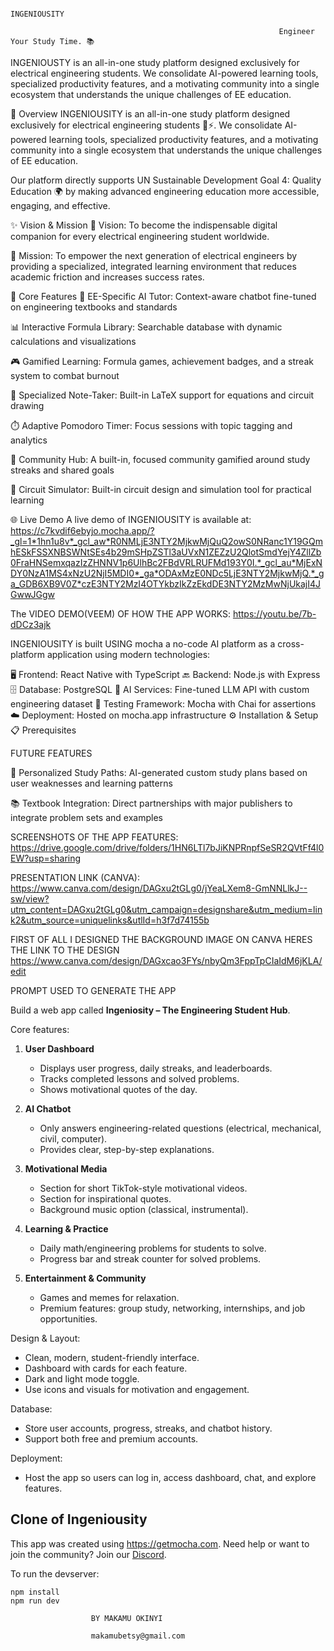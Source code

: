                                                                  INGENIOUSITY

                                                                Engineer Your Study Time. 📚
INGENIOUSTY  is an all-in-one study platform designed exclusively for electrical engineering students. We consolidate AI-powered learning tools, specialized productivity features, and a motivating community into a single ecosystem that understands the unique challenges of EE education.

🎯 Overview
INGENIOUSITY is an all-in-one study platform designed exclusively for electrical engineering students 🧠⚡. We consolidate AI-powered learning tools, specialized productivity features, and a motivating community into a single ecosystem that understands the unique challenges of EE education.

Our platform directly supports UN Sustainable Development Goal 4: Quality Education 🌍 by making advanced engineering education more accessible, engaging, and effective.

✨ Vision & Mission
🎯 Vision: To become the indispensable digital companion for every electrical engineering student worldwide.

🚀 Mission: To empower the next generation of electrical engineers by providing a specialized, integrated learning environment that reduces academic friction and increases success rates.

🚀 Core Features
🤖 EE-Specific AI Tutor: Context-aware chatbot fine-tuned on engineering textbooks and standards

📊 Interactive Formula Library: Searchable database with dynamic calculations and visualizations

🎮 Gamified Learning: Formula games, achievement badges, and a streak system to combat burnout

📝 Specialized Note-Taker: Built-in LaTeX support for equations and circuit drawing

⏱️ Adaptive Pomodoro Timer: Focus sessions with topic tagging and analytics

👥 Community Hub: A built-in, focused community gamified around study streaks and shared goals

🔌 Circuit Simulator: Built-in circuit design and simulation tool for practical learning


🌐 Live Demo
A live demo of INGENIOUSITY is available at: https://c7kvdif6ebyjo.mocha.app/?_gl=1*1hn1u8v*_gcl_aw*R0NMLjE3NTY2MjkwMjQuQ2owS0NRanc1Y19GQmhESkFSSXNBSWNtSEs4b29mSHpZSTl3aUVxN1ZEZzU2QlotSmdYejY4ZllZb0FraHNSemxqazIzZHNNV1p6UlhBc2FBdVRLRUFMd193Y0I.*_gcl_au*MjExNDY0NzA1MS4xNzU2NjI5MDI0*_ga*ODAxMzE0NDc5LjE3NTY2MjkwMjQ.*_ga_GDB6XB9V0Z*czE3NTY2MzI4OTYkbzIkZzEkdDE3NTY2MzMwNjUkajI4JGwwJGgw

The VIDEO DEMO(VEEM) OF HOW THE APP WORKS: https://youtu.be/7b-dDCz3ajk

INGENIOUSITY is built USING mocha a no-code AI platform as a cross-platform application using modern technologies:


🖥️ Frontend: React Native with TypeScript
🔙 Backend: Node.js with Express
🗄️ Database: PostgreSQL
🧠 AI Services: Fine-tuned LLM API with custom engineering dataset
🧪 Testing Framework: Mocha with Chai for assertions
☁️ Deployment: Hosted on mocha.app infrastructure
⚙️ Installation & Setup
📋 Prerequisites

FUTURE FEATURES

🧠 Personalized Study Paths: AI-generated custom study plans based on user weaknesses and learning patterns

📚 Textbook Integration: Direct partnerships with major publishers to integrate problem sets and examples

SCREENSHOTS OF THE APP FEATURES: https://drive.google.com/drive/folders/1HN6LTl7bJiKNPRnpfSeSR2QVtFf4l0EW?usp=sharing

PRESENTATION LINK (CANVA): https://www.canva.com/design/DAGxu2tGLg0/jYeaLXem8-GmNNLlkJ--sw/view?utm_content=DAGxu2tGLg0&utm_campaign=designshare&utm_medium=link2&utm_source=uniquelinks&utlId=h3f7d74155b


FIRST OF ALL I DESIGNED THE BACKGROUND IMAGE ON CANVA HERES THE LINK TO THE DESIGN https://www.canva.com/design/DAGxcao3FYs/nbyQm3FppTpCIaIdM6jKLA/edit


PROMPT USED TO GENERATE THE APP  

Build a web app called **Ingeniosity – The Engineering Student Hub**.

Core features:
1. **User Dashboard**
   - Displays user progress, daily streaks, and leaderboards.
   - Tracks completed lessons and solved problems.
   - Shows motivational quotes of the day.

2. **AI Chatbot**
   - Only answers engineering-related questions (electrical, mechanical, civil, computer).
   - Provides clear, step-by-step explanations.

3. **Motivational Media**
   - Section for short TikTok-style motivational videos.
   - Section for inspirational quotes.
   - Background music option (classical, instrumental).

4. **Learning & Practice**
   - Daily math/engineering problems for students to solve.
   - Progress bar and streak counter for solved problems.

5. **Entertainment & Community**
   - Games and memes for relaxation.
   - Premium features: group study, networking, internships, and job opportunities.

Design & Layout:
- Clean, modern, student-friendly interface.
- Dashboard with cards for each feature.
- Dark and light mode toggle.
- Use icons and visuals for motivation and engagement.

Database:
- Store user accounts, progress, streaks, and chatbot history.
- Support both free and premium accounts.

Deployment:
- Host the app so users can log in, access dashboard, chat, and explore features.



## Clone of Ingeniousity

This app was created using https://getmocha.com.
Need help or want to join the community? Join our [Discord](https://discord.gg/shDEGBSe2d).

To run the devserver:
```
npm install
npm run dev
```

              
                      BY MAKAMU OKINYI

                      makamubetsy@gmail.com
